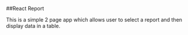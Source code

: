 ##React Report

This is a simple 2 page app which allows user to select a report and then display data in a table.
